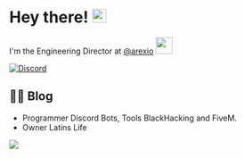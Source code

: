 
# Hey there! <img src="https://media.giphy.com/media/hvRJCLFzcasrR4ia7z/giphy.gif" width="25px">

I'm the Engineering Director at <a href="https://github.com/arexio">@arexio</a> <img src="https://media.giphy.com/media/WUlplcMpOCEmTGBtBW/giphy.gif" width="30">

[![Discord](https://cdn.discordapp.com/attachments/929423481463009381/970839261748285460/LOGO_SIN_FONDO.png)](https://discord.gg/aMYzXEMt4c)


## 👨‍💻 Blog

- Programmer Discord Bots, Tools BlackHacking and FiveM.
- Owner Latins Life

![](https://cdn.discordapp.com/attachments/929423481463009381/970839261748285460/LOGO_SIN_FONDO.png)

